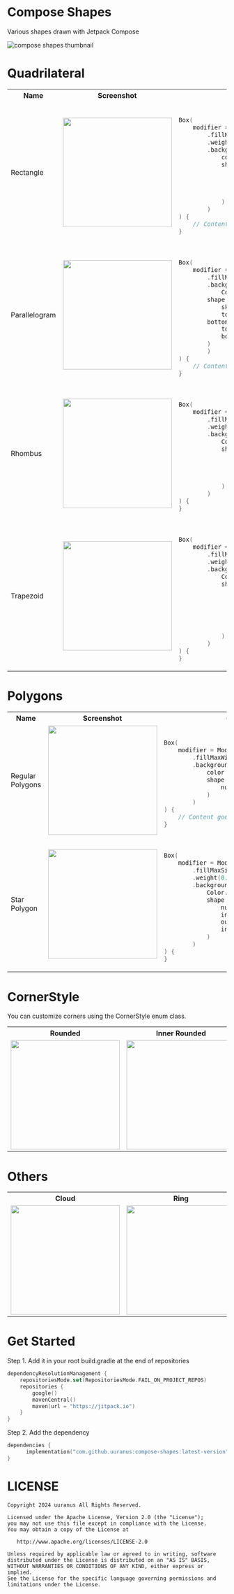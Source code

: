 # Compose Shapes
Various shapes drawn with Jetpack Compose

![compose shapes thumbnail](https://github.com/uuranus/compose-shapes/assets/72340294/56357d3c-ad0a-4f15-94b0-f6ca07cc0082)
# Quadrilateral

<table>

  <th>Name</th>
  <th>Screenshot</th>
  <th>Code</th>
  
  <tr>
    <td>Rectangle</td>
    <td><img src = "https://github.com/user-attachments/assets/15a432e6-47a6-4c78-8cad-4e542e91c945" width = "250"></td>
<td>

```kotlin

Box(
    modifier = Modifier
        .fillMaxSize()
        .weight(0.3f)
        .background(
            color = Color.Gray,
            shape = RectangleShape(
                topStart = 12.dp,
                topEnd = 12.dp,
                bottomStart = 12.dp,
                bottomEnd = 12.dp
            )
        )
) {
    // Content goes here
}

```
</td>
  </tr>

  <tr>
    <td>Parallelogram</td>
    <td><img src = "https://github.com/user-attachments/assets/5c445573-09b1-4050-bfdf-15917061944c" width = "250"></td>
<td>

```kotlin

Box(
    modifier = Modifier
        .fillMaxWidth()
        .background(
            Color.Gray,
	    shape = ParallelogramShape(
	        skewed = 0.3f,
    		topStart = 24.dp,
   	 	bottomEnd = 24.dp,
    		topEnd = 12.dp,
    		bottomStart = 12.dp
	    )
        )
) {
    // Content goes here
}

```
</td>
  </tr>

<tr>
    <td>Rhombus</td>
    <td><img src = "https://github.com/user-attachments/assets/23fe6611-de19-4318-9030-fb1ced2abc0f" width = "250"></td>
<td>

```kotlin

Box(
    modifier = Modifier
        .fillMaxSize()
        .weight(0.5f)
        .background(
            Color.Gray,
            shape = RhombusShape(
                top = 24.dp,
                start = 12.dp,
                end = 12.dp,
                bottom = 24.dp
            )
        )
) {
}

```

</td>
  </tr>

  <tr>
    <td>Trapezoid</td>
    <td><img src = "https://github.com/user-attachments/assets/9f7b62ef-fe0c-4cae-a715-53417e1bf697" width = "250"></td>
<td>

```kotlin

Box(
    modifier = Modifier
        .fillMaxSize()
        .weight(0.5f)
        .background(
            Color.Gray,
            shape = TrapezoidShape(
                startSkewed = 0.2f,
                endSkewed = 0.4f,
                topStart = 12.dp,
                topEnd = 12.dp,
                bottomStart = 12.dp,
                bottomEnd = 12.dp
            )
        )
) {
}

```

</td>
  </tr>
</table>


# Polygons

<table>
  <th>Name</th>
  <th>Screenshot</th>
  <th>Code</th>

  <tr>
    <td>Regular Polygons</td>
    <td><img src = "https://github.com/uuranus/compose-shapes/assets/72340294/99d054ab-d0f9-4040-8847-0e2fbf0b06ae" width = "250"></td>
<td>
      
```kotlin

Box(
    modifier = Modifier
        .fillMaxWidth()
        .background(
            color = Color.Gray,
            shape = PolygonShape(
                numOfPoints = 5
            )
        )
) {
    // Content goes here
}

```
</td>

</tr>
<tr>
    <td>Star Polygon</td>
    <td><img src = "https://github.com/user-attachments/assets/edc18908-705b-4334-b252-ad0dd6252f1a" width = "250"></td>
<td>

```kotlin

Box(
    modifier = Modifier
        .fillMaxSize()
        .weight(0.5f)
        .background(
            Color.Gray,
            shape = StarPolygonShape(
                numOfPoints = 5,
                innerRadiusRatio = 0.5f,
                outerCornerSize = 24.dp,
                innerCornerSize = 12.dp
            )
        )
) {
}

```
</td>

</tr>
</table>

# CornerStyle
You can customize corners using the CornerStyle enum class.

<table>
  <th>Rounded</th>
  <th>Inner Rounded</th>
  <th>Cut</th>

  <tr>
    <td><img src = "https://github.com/user-attachments/assets/aec6cb51-2bce-4d26-8a4f-c4f522891475" width = "250"></td>
    <td><img src = "https://github.com/user-attachments/assets/03ff4b40-ee07-4ea6-ba55-e0fa968ceb30" width = "250"></td>
    <td><img src = "https://github.com/user-attachments/assets/377b0578-bb4d-4e73-8a1c-111a80e92232" width = "250"></td>

</tr>

</table>

# Others

<table>
  <th>Cloud</th>
  <th>Ring</th>

  <tr>
    <td><img src = "https://github.com/user-attachments/assets/10875742-2277-45e5-b2a8-2dc3787a10c2" width = "250"></td>
    <td><img src = "https://github.com/user-attachments/assets/dc5aea6f-69e2-4de8-8f73-16d0a6ebf227" width = "250"></td>

</tr>

</table>

# Get Started
Step 1. Add it in your root build.gradle at the end of repositories
```kotlin
dependencyResolutionManagement {
    repositoriesMode.set(RepositoriesMode.FAIL_ON_PROJECT_REPOS)
    repositories {
        google()
        mavenCentral()
        maven(url = "https://jitpack.io")
    }
}
```

Step 2. Add the dependency
```kotlin
dependencies {
	  implementation("com.github.uuranus:compose-shapes:latest-version")
}
```


# LICENSE
```
Copyright 2024 uuranus All Rights Reserved.

Licensed under the Apache License, Version 2.0 (the "License");
you may not use this file except in compliance with the License.
You may obtain a copy of the License at

   http://www.apache.org/licenses/LICENSE-2.0

Unless required by applicable law or agreed to in writing, software
distributed under the License is distributed on an "AS IS" BASIS,
WITHOUT WARRANTIES OR CONDITIONS OF ANY KIND, either express or implied.
See the License for the specific language governing permissions and
limitations under the License.
```
